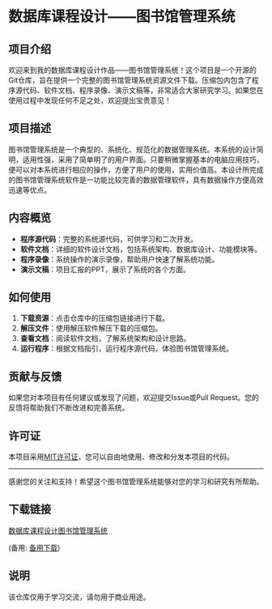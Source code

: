 # 数据库课程设计——图书馆管理系统

## 项目介绍

欢迎来到我的数据库课程设计作品——图书馆管理系统！这个项目是一个开源的Git仓库，旨在提供一个完整的图书馆管理系统资源文件下载。压缩包内包含了程序源代码、软件文档、程序录像、演示文稿等，非常适合大家研究学习。如果您在使用过程中发现任何不足之处，欢迎提出宝贵意见！

## 项目描述

图书馆管理系统是一个典型的、系统化、规范化的数据管理系统。本系统的设计简明，适用性强，采用了简单明了的用户界面。只要稍微掌握基本的电脑应用技巧，便可以对本系统进行相应的操作，方便了用户的使用，实用价值高。本设计所完成的图书馆管理系统软件是一功能比较完善的数据管理软件，具有数据操作方便高效迅速等优点。

## 内容概览

- **程序源代码**：完整的系统源代码，可供学习和二次开发。
- **软件文档**：详细的软件设计文档，包括系统架构、数据库设计、功能模块等。
- **程序录像**：系统操作的演示录像，帮助用户快速了解系统功能。
- **演示文稿**：项目汇报的PPT，展示了系统的各个方面。

## 如何使用

1. **下载资源**：点击仓库中的压缩包链接进行下载。
2. **解压文件**：使用解压软件解压下载的压缩包。
3. **查看文档**：阅读软件文档，了解系统架构和设计思路。
4. **运行程序**：根据文档指引，运行程序源代码，体验图书馆管理系统。

## 贡献与反馈

如果您对本项目有任何建议或发现了问题，欢迎提交Issue或Pull Request。您的反馈将帮助我们不断改进和完善系统。

## 许可证

本项目采用[MIT许可证](LICENSE)，您可以自由地使用、修改和分发本项目的代码。

---

感谢您的关注和支持！希望这个图书馆管理系统能够对您的学习和研究有所帮助。

## 下载链接
[数据库课程设计图书馆管理系统](https://pan.quark.cn/s/5928152a401f) 

(备用: [备用下载](https://pan.baidu.com/s/1zPNv12LPQTuRhouj2qt8qg?pwd=1234))

## 说明

该仓库仅用于学习交流，请勿用于商业用途。

